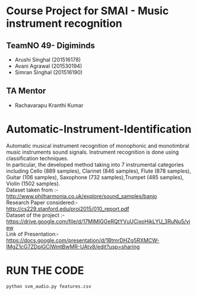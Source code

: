 Course Project for SMAI - Music instrument recognition 
=======================================================

TeamNO 49- Digiminds
------------------------
* Arushi Singhal (201516178)
* Avani Agrawal (201530194) 
* Simran Singhal (201516190) 

TA Mentor
---------
* Rachavarapu Kranthi Kumar 

# Automatic-Instrument-Identification
Automatic musical instrument recognition of monophonic and monotimbral music instruments sound signals. Instrument recognition is done using classification techniques. <br />
In particular, the developed method taking into 7 instrumental categories including Cello  (889 samples), Clarinet (846 samples), Flute (878 samples), Guitar (106 samples), Saxophone (732 samples),Trumpet (485 samples), Violin (1502 samples). <br />
Dataset taken from :- http://www.philharmonia.co.uk/explore/sound_samples/banjo <br />
Research Paper considered:- http://cs229.stanford.edu/proj2015/010_report.pdf <br />
Dataset of the project :- https://drive.google.com/file/d/17MlMlGGeRQtYVuUCixoHjkLYU_3RuNu5/view <br />
Link of Presentation:- https://docs.google.com/presentation/d/1BtmrDHZg5RXMCW-lMgZ1cG7ZDpiGClWmtBwMR-UAtv8/edit?usp=sharing <br />

# RUN THE CODE
```
python svm_audio.py features.csv
```
